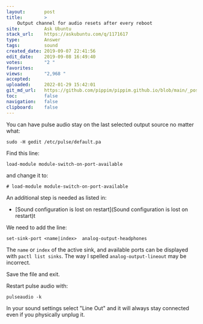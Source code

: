 ```yaml
---
layout:       post
title:        >
    Output channel for audio resets after every reboot
site:         Ask Ubuntu
stack_url:    https://askubuntu.com/q/1171617
type:         Answer
tags:         sound
created_date: 2019-09-07 22:41:56
edit_date:    2019-09-08 16:49:40
votes:        "2 "
favorites:    
views:        "2,968 "
accepted:     
uploaded:     2022-01-29 15:42:01
git_md_url:   https://github.com/pippim/pippim.github.io/blob/main/_posts/2019/2019-09-07-Output-channel-for-audio-resets-after-every-reboot.md
toc:          false
navigation:   false
clipboard:    false
---
```


You can have pulse audio stay on the last selected output source no matter what:

``` 
sudo -H gedit /etc/pulse/default.pa
```

Find this line:

``` 
load-module module-switch-on-port-available
```

and change it to:

``` 
# load-module module-switch-on-port-available
```

An additional step is needed as listed in:

- [Sound configuration is lost on restart](Sound configuration is lost on restart)t 

We need to add the line:

``` 
set-sink-port <name|index>  analog-output-headphones
```

The `name` or `index` of the active sink, and available ports can be displayed with `pactl list sinks`. The way I spelled `analog-output-lineout` may be incorrect.

Save the file and exit.

Restart pulse audio with:

``` 
pulseaudio -k
```

In your sound settings select "Line Out" and it will always stay connected even if you physically unplug it.
